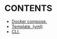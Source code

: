 # CONTENTS

- [Docker compose.](https://github.com/Nouvellie/docker-1st/blob/docker/course/04.docker-compose/docker-compose.md)
- [Template. (yml)](https://github.com/Nouvellie/docker-1st/blob/docker/course/04.docker-compose/template.yml)
- [CLI.](https://github.com/Nouvellie/docker-1st/blob/docker/course/04.docker-compose/cli.md)